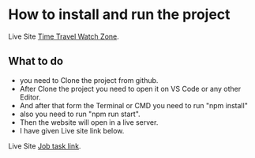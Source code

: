 # How to install and run the project

Live Site [Time Travel Watch Zone](https://time-travel-watch-zone.web.app/).


## What to do

- you need to Clone the project from github.
- After Clone the project you need to open it on VS Code or any other Editor.
- And after that form the Terminal or CMD you need to run "npm install"
- also you need to run "npm run start".
- Then the website will open in a live server.
- I have given Live site link below.

Live Site [Job task link](https://resonant-syrniki-d48d4e.netlify.app/).
